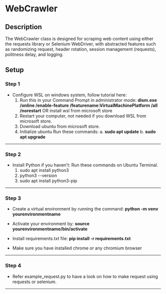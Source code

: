# WebCrawler
## Description
The WebCrawler class is designed for scraping web content using either the requests library or Selenium WebDriver, with abstracted features such as randomizing request, header rotation, session management (requests), politness delay, and logging. 
## Setup
### Step 1
- Configure WSL on windows system, follow tutorial here: 
    1. Run this in your Command Prompt in administrator mode: **dism.exe /online /enable-feature /featurename:VirtualMachinePlatform /all /norestart** OR install wsl from microsoft store
    2. Restart your computer, not needed if you download WSL from microsoft store.
    3. Download ubuntu from microsoft store.
    4. Initialize ubuntu
        Run these commands: 
            a. **sudo apt update**
            b. **sudo apt upgrade**

------------------------------------------------------------------------------------------------------------------------------
### Step 2
- Install Python if you haven't: Run these commands on Ubuntu Terminal.
    1. sudo apt install python3
    2. python3 --version
    3. sudo apt install python3-pip

------------------------------------------------------------------------------------------------------------------------------
### Step 3
- Create a virtual environment by running the command: **python -m venv yourenvironmentname**
- Activate your environment by: **source yourenvironmentname/bin/activate**


- Install requirements.txt file: **pip install -r requirements.txt**

- Make sure you have installed chrome or any chromium browser

------------------------------------------------------------------------------------------------------------------------------
### Step 4
- Refer example_request.py to have a look on how to make request using requests or selenium.

------------------------------------------------------------------------------------------------------------------------------